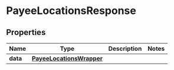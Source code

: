 # PayeeLocationsResponse

## Properties
Name | Type | Description | Notes
------------ | ------------- | ------------- | -------------
**data** | [**PayeeLocationsWrapper**](PayeeLocationsWrapper.md) |  | 


